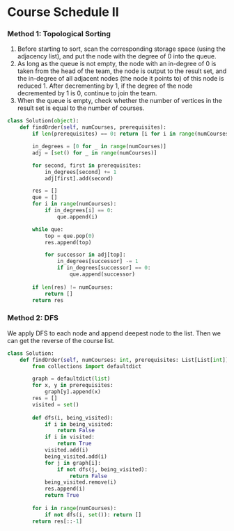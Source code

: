 # Course Schedule Ⅱ

### Method 1: Topological Sorting

1. Before starting to sort, scan the corresponding storage space (using the adjacency list), and put the node with the degree of 0 into the queue.
2. As long as the queue is not empty, the node with an in-degree of 0 is taken from the head of the team, the node is output to the result set, and the in-degree of all adjacent nodes (the node it points to) of this node is reduced 1. After decrementing by 1, if the degree of the node decremented by 1 is 0, continue to join the team.
3. When the queue is empty, check whether the number of vertices in the result set is equal to the number of courses.

```python
class Solution(object):
    def findOrder(self, numCourses, prerequisites):
        if len(prerequisites) == 0: return [i for i in range(numCourses)]

        in_degrees = [0 for _ in range(numCourses)]
        adj = [set() for _ in range(numCourses)]

        for second, first in prerequisites:
            in_degrees[second] += 1
            adj[first].add(second)

        res = []
        que = []
        for i in range(numCourses):
            if in_degrees[i] == 0:
                que.append(i)

        while que:
            top = que.pop(0)
            res.append(top)

            for successor in adj[top]:
                in_degrees[successor] -= 1
                if in_degrees[successor] == 0:
                    que.append(successor)
                    
        if len(res) != numCourses:
            return []
        return res
```

### Method 2: DFS

We apply DFS to each node and append deepest node to the list. Then we can get the reverse of the course list.

```python
class Solution:
    def findOrder(self, numCourses: int, prerequisites: List[List[int]]) -> List[int]:
        from collections import defaultdict

        graph = defaultdict(list)
        for x, y in prerequisites:
            graph[y].append(x)
        res = []
        visited = set()
        
        def dfs(i, being_visited):
            if i in being_visited:
                return False
            if i in visited:
                return True
            visited.add(i)
            being_visited.add(i)
            for j in graph[i]:
                if not dfs(j, being_visited):
                    return False
            being_visited.remove(i)
            res.append(i)
            return True
        
        for i in range(numCourses):
            if not dfs(i, set()): return []
        return res[::-1]
```